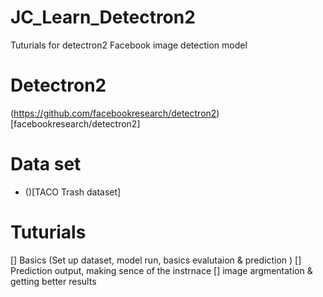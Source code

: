 # JC_Learn_Detectron2
Tuturials for detectron2 Facebook image detection model

# Detectron2 

(https://github.com/facebookresearch/detectron2)[facebookresearch/detectron2]

# Data set
* ()[TACO Trash dataset] 
# Tuturials 
[] Basics (Set up dataset, model run, basics evalutaion & prediction )
[] Prediction output, making sence of the instrnace 
[] image argmentation & getting better results 
